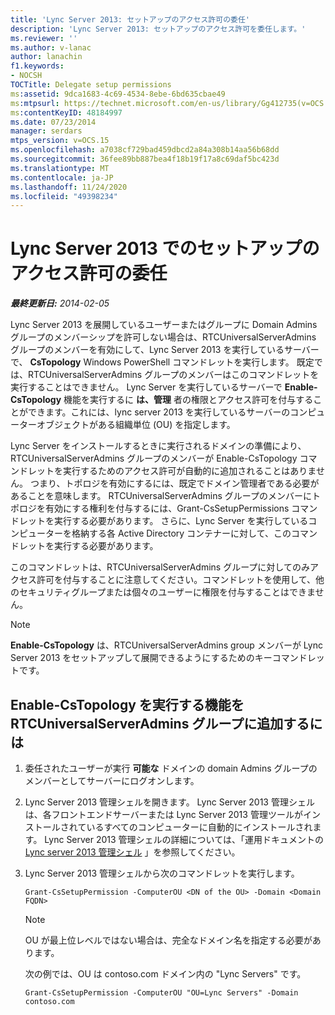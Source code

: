 ```yaml
---
title: 'Lync Server 2013: セットアップのアクセス許可の委任'
description: 'Lync Server 2013: セットアップのアクセス許可を委任します。'
ms.reviewer: ''
ms.author: v-lanac
author: lanachin
f1.keywords:
- NOCSH
TOCTitle: Delegate setup permissions
ms:assetid: 9dca1683-4c69-4534-8ebe-6bd635cbae49
ms:mtpsurl: https://technet.microsoft.com/en-us/library/Gg412735(v=OCS.15)
ms:contentKeyID: 48184997
ms.date: 07/23/2014
manager: serdars
mtps_version: v=OCS.15
ms.openlocfilehash: a7038cf729bad459dbcd2a84a308b14aa56b68dd
ms.sourcegitcommit: 36fee89bb887bea4f18b19f17a8c69daf5bc423d
ms.translationtype: MT
ms.contentlocale: ja-JP
ms.lasthandoff: 11/24/2020
ms.locfileid: "49398234"
---
```

# <a name="delegate-setup-permissions-in-lync-server-2013"></a>Lync Server 2013 でのセットアップのアクセス許可の委任

<div data-xmlns="http://www.w3.org/1999/xhtml">

<div class="topic" data-xmlns="http://www.w3.org/1999/xhtml" data-msxsl="urn:schemas-microsoft-com:xslt" data-cs="https://msdn.microsoft.com/">

<div data-asp="https://msdn2.microsoft.com/asp">



</div>

<div id="mainSection">

<div id="mainBody">

<span> </span>

_**最終更新日:** 2014-02-05_

Lync Server 2013 を展開しているユーザーまたはグループに Domain Admins グループのメンバーシップを許可しない場合は、RTCUniversalServerAdmins グループのメンバーを有効にして、Lync Server 2013 を実行しているサーバーで、 **CsTopology** Windows PowerShell コマンドレットを実行します。 既定では、RTCUniversalServerAdmins グループのメンバーはこのコマンドレットを実行することはできません。 Lync Server を実行しているサーバーで **Enable-CsTopology** 機能を実行するに **は、管理** 者の権限とアクセス許可を付与することができます。これには、lync server 2013 を実行しているサーバーのコンピューターオブジェクトがある組織単位 (OU) を指定します。

Lync Server をインストールするときに実行されるドメインの準備により、RTCUniversalServerAdmins グループのメンバーが Enable-CsTopology コマンドレットを実行するためのアクセス許可が自動的に追加されることはありません。 つまり、トポロジを有効にするには、既定でドメイン管理者である必要があることを意味します。 RTCUniversalServerAdmins グループのメンバーにトポロジを有効にする権利を付与するには、Grant-CsSetupPermissions コマンドレットを実行する必要があります。 さらに、Lync Server を実行しているコンピューターを格納する各 Active Directory コンテナーに対して、このコマンドレットを実行する必要があります。

このコマンドレットは、RTCUniversalServerAdmins グループに対してのみアクセス許可を付与することに注意してください。コマンドレットを使用して、他のセキュリティグループまたは個々のユーザーに権限を付与することはできません。

<div>


> [!NOTE]  
> <STRONG>Enable-CsTopology</STRONG> は、RTCUniversalServerAdmins group メンバーが Lync Server 2013 をセットアップして展開できるようにするためのキーコマンドレットです。



</div>

<div>

## <a name="to-add-the-ability-to-run-enable-cstopology-to-the-rtcuniversalserveradmins-group"></a>Enable-CsTopology を実行する機能を RTCUniversalServerAdmins グループに追加するには

1.  委任されたユーザーが実行 **可能な** ドメインの domain Admins グループのメンバーとしてサーバーにログオンします。

2.  Lync Server 2013 管理シェルを開きます。 Lync Server 2013 管理シェルは、各フロントエンドサーバーまたは Lync Server 2013 管理ツールがインストールされているすべてのコンピューターに自動的にインストールされます。 Lync Server 2013 管理シェルの詳細については、「運用ドキュメントの [Lync server 2013 管理シェル](lync-server-2013-lync-server-management-shell.md) 」を参照してください。

3.  Lync Server 2013 管理シェルから次のコマンドレットを実行します。
    
        Grant-CsSetupPermission -ComputerOU <DN of the OU> -Domain <Domain FQDN>
    
    <div>
    

    > [!NOTE]  
    > OU が最上位レベルではない場合は、完全なドメイン名を指定する必要があります。

    
    </div>
    
    次の例では、OU は contoso.com ドメイン内の "Lync Servers" です。
    
        Grant-CsSetupPermission -ComputerOU "OU=Lync Servers" -Domain contoso.com

</div>

</div>

<span> </span>

</div>

</div>

</div>


